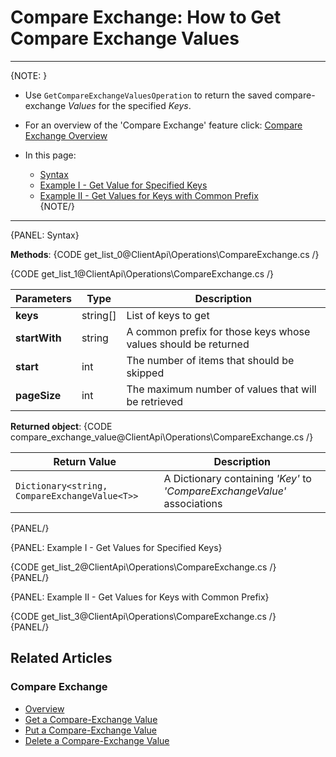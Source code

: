 # Compare Exchange: How to Get Compare Exchange Values

---

{NOTE: }

* Use `GetCompareExchangeValuesOperation` to return the saved compare-exchange _Values_ for the specified _Keys_.  

* For an overview of the 'Compare Exchange' feature click: [Compare Exchange Overview](../../../client-api/operations/compare-exchange/overview)

* In this page:  
  * [Syntax](../../../client-api/operations/compare-exchange/get-compare-exchange-values#syntax)  
  * [Example I - Get Value for Specified Keys](../../../client-api/operations/compare-exchange/get-compare-exchange-values#example-i---get-values-for-specified-keys)  
  * [Example II - Get Values for Keys with Common Prefix](../../../client-api/operations/compare-exchange/get-compare-exchange-values#example-ii---get-values-for-keys-with-common-prefix)  
{NOTE/}

---

{PANEL: Syntax}

**Methods**:
{CODE get_list_0@ClientApi\Operations\CompareExchange.cs /}

{CODE get_list_1@ClientApi\Operations\CompareExchange.cs /}

| Parameters | Type | Description |
| ------------- | ------------- | ----- |
| **keys** | string[] | List of keys to get |
| **startWith** | string | A common prefix for those keys whose values should be returned |
| **start** | int | The number of items that should be skipped |
| **pageSize** | int | The maximum number of values that will be retrieved |

**Returned object**:
{CODE compare_exchange_value@ClientApi\Operations\CompareExchange.cs /}

| Return Value | Description |
| ------------- | ----- |
| `Dictionary<string, CompareExchangeValue<T>>` | A Dictionary containing _'Key'_ to _'CompareExchangeValue'_ associations |
{PANEL/}

{PANEL: Example I - Get Values for Specified Keys}

{CODE get_list_2@ClientApi\Operations\CompareExchange.cs /}  
{PANEL/}

{PANEL: Example II - Get Values for Keys with Common Prefix}

{CODE get_list_3@ClientApi\Operations\CompareExchange.cs /}  
{PANEL/}

## Related Articles

### Compare Exchange

- [Overview](../../../client-api/operations/compare-exchange/overview)
- [Get a Compare-Exchange Value](../../../client-api/operations/compare-exchange/get-compare-exchange-value)
- [Put a Compare-Exchange Value](../../../client-api/operations/compare-exchange/delete-compare-exchange-value)
- [Delete a Compare-Exchange Value](../../../client-api/operations/compare-exchange/delete-compare-exchange-value)
